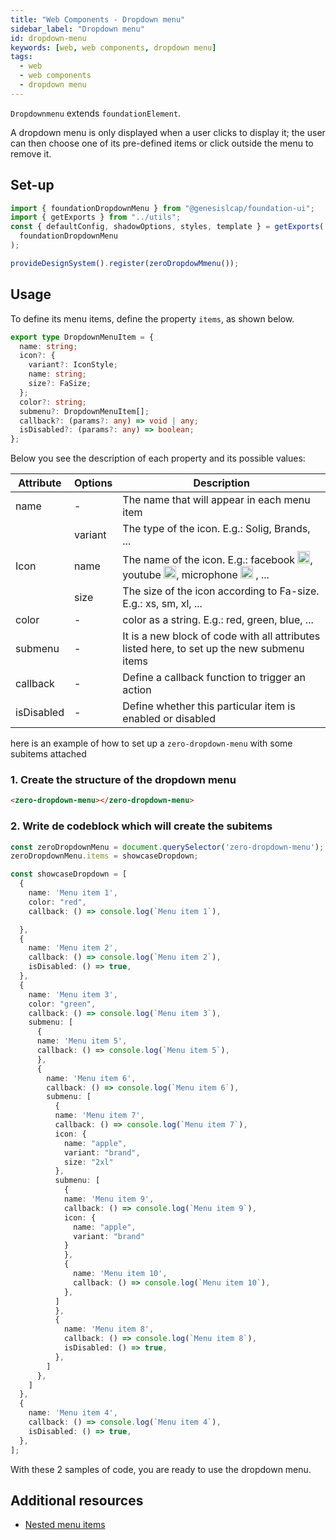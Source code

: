 ```yaml
---
title: "Web Components - Dropdown menu"
sidebar_label: "Dropdown menu"
id: dropdown-menu
keywords: [web, web components, dropdown menu]
tags:
  - web
  - web components
  - dropdown menu
---
```


`Dropdownmenu` extends `foundationElement`.

A dropdown menu is only displayed when a user clicks to display it; the user can then choose one of its pre-defined items or click outside the menu to remove it.

## Set-up

```ts
import { foundationDropdownMenu } from "@genesislcap/foundation-ui";
import { getExports } from "../utils";
const { defaultConfig, shadowOptions, styles, template } = getExports(
  foundationDropdownMenu
);

provideDesignSystem().register(zeroDropdowMmenu());
```

## Usage

To define its menu items, define the property `items`, as shown below.

```typescript
export type DropdownMenuItem = {
  name: string;
  icon?: {
    variant?: IconStyle;
    name: string;
    size?: FaSize;
  };
  color?: string;
  submenu?: DropdownMenuItem[];
  callback?: (params?: any) => void | any;
  isDisabled?: (params?: any) => boolean;
};
```

Below you see the description of each property and its possible values:

<table>
  <thead>
    <tr>
      <th> Attribute </th>
      <th> Options </th>
      <th> Description </th>
    </tr>
  </thead>
  <tbody>
    <tr>
      <td> name </td>
      <td> - </td>
      <td> The name that will appear in each menu item </td>
    </tr>
    <tr>
      <td rowspan="3" colspan="1"> Icon </td>
      <td> variant</td>
      <td> The type of the icon. E.g.: Solig, Brands, ... </td>
    </tr>
    <tr>
      <td> name </td>
      <td> The name of the icon. E.g.: facebook <img src="https://raw.githubusercontent.com/FortAwesome/Font-Awesome/6.x/svgs/brands/facebook.svg" width="20" height="20" />, youtube <img src="https://raw.githubusercontent.com/FortAwesome/Font-Awesome/6.x/svgs/brands/youtube.svg" width="20" height="20" />, microphone <img src="https://raw.githubusercontent.com/FortAwesome/Font-Awesome/6.x/svgs/solid/microphone.svg" width="20" height="20" /> , ... </td>
    </tr>
    <tr>
      <td> size </td>
      <td> The size of the icon according to Fa-size. E.g.: xs, sm, xl, ...</td>
    </tr>
    <tr>
      <td> color </td>
      <td>-</td>
      <td> color as a string. E.g.: red, green, blue, ...</td>
    </tr>
    <tr>
      <td> submenu </td>
      <td>- </td>
      <td>It is a new block of code with all attributes listed here, to set up the new submenu items</td>
    </tr>
    <tr>
      <td> callback </td>
      <td>- </td>
      <td>Define a callback function to trigger an action</td>
    </tr>
    <tr>
      <td> isDisabled </td>
      <td>- </td>
      <td>Define whether this particular item is enabled or disabled</td>
    </tr>
  </tbody>
</table>

here is an example of how to set up a `zero-dropdown-menu` with some subitems attached

### 1. Create the structure of the dropdown menu

```html
<zero-dropdown-menu></zero-dropdown-menu>
```

### 2. Write de codeblock which will create the subitems

```ts
const zeroDropdownMenu = document.querySelector('zero-dropdown-menu');
zeroDropdownMenu.items = showcaseDropdown;

const showcaseDropdown = [
  {
    name: 'Menu item 1',
    color: "red",
    callback: () => console.log(`Menu item 1`),

  },
  {
    name: 'Menu item 2',
    callback: () => console.log(`Menu item 2`),
    isDisabled: () => true,
  },
  {
    name: 'Menu item 3',
    color: "green",
    callback: () => console.log(`Menu item 3`),
    submenu: [
      {
      name: 'Menu item 5',
      callback: () => console.log(`Menu item 5`),
      },
      {
        name: 'Menu item 6',
        callback: () => console.log(`Menu item 6`),
        submenu: [
          {
          name: 'Menu item 7',
          callback: () => console.log(`Menu item 7`),
          icon: {
            name: "apple",
            variant: "brand",
            size: "2xl"
          },
          submenu: [
            {
            name: 'Menu item 9',
            callback: () => console.log(`Menu item 9`),
            icon: {
              name: "apple",
              variant: "brand"
            }
            },
            {
              name: 'Menu item 10',
              callback: () => console.log(`Menu item 10`),
            },
          ]
          },
          {
            name: 'Menu item 8',
            callback: () => console.log(`Menu item 8`),
            isDisabled: () => true,
          },
        ]
      },
    ]
  },
  {
    name: 'Menu item 4',
    callback: () => console.log(`Menu item 4`),
    isDisabled: () => true,
  },
];
```

With these 2 samples of code, you are ready to use the dropdown menu.

## Additional resources

- [Nested menu items](https://www.tiny.cloud/docs/tinymce/6/custom-nested-menu-items/#:~:text=A%20nested%20menu%20item%20is,items%20and%20toggle%20menu%20items.)
